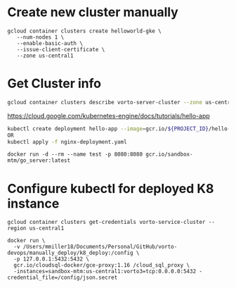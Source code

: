 # Create new cluster manually

```
gcloud container clusters create helloworld-gke \
   --num-nodes 1 \
   --enable-basic-auth \
   --issue-client-certificate \
   --zone us-central1
```

# Get Cluster info

```sh
gcloud container clusters describe vorto-server-cluster --zone us-central1
```

https://cloud.google.com/kubernetes-engine/docs/tutorials/hello-app
```sh
kubectl create deployment hello-app --image=gcr.io/${PROJECT_ID}/hello-app:v1 --cluster vorto-server-cluster
OR
kubectl apply -f nginx-deployment.yaml
```

```
docker run -d --rm --name test -p 8080:8080 gcr.io/sandbox-mtm/go_server:latest
```

# Configure kubectl for deployed K8 instance

```
gcloud container clusters get-credentials vorto-service-cluster --region us-central1
```

```
docker run \
  -v /Users/mmiller18/Documents/Personal/GitHub/vorto-devops/manually_deploy/k8_deploy:/config \
  -p 127.0.0.1:5432:5432 \
  gcr.io/cloudsql-docker/gce-proxy:1.16 /cloud_sql_proxy \
  -instances=sandbox-mtm:us-central1:vorto3=tcp:0.0.0.0:5432 -credential_file=/config/json.secret
```